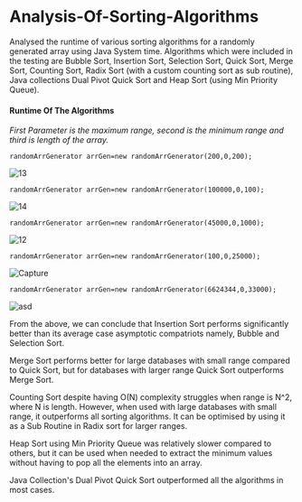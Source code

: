 # Analysis-Of-Sorting-Algorithms
Analysed the runtime of various sorting algorithms for a randomly generated array using Java System time. Algorithms which were included in the testing are Bubble Sort, Insertion Sort, Selection Sort, Quick Sort, Merge Sort, Counting Sort, Radix Sort (with a custom counting sort as sub routine), Java collections Dual Pivot Quick Sort and Heap Sort (using Min Priority Queue).

#### Runtime Of The Algorithms
*First Parameter is the maximum range, second is the minimum range and third is length of the array.* 

`randomArrGenerator arrGen=new randomArrGenerator(200,0,200);`

![13](https://user-images.githubusercontent.com/63405689/136925267-b0b71594-6f3f-4724-a109-67aee41db4f9.JPG) 

`randomArrGenerator arrGen=new randomArrGenerator(100000,0,100);`

![14](https://user-images.githubusercontent.com/63405689/136925476-115a3598-ee30-429e-9edd-7e3db4e17da7.JPG)

`randomArrGenerator arrGen=new randomArrGenerator(45000,0,1000);`

![12](https://user-images.githubusercontent.com/63405689/136924865-a553b5e3-c077-4521-a0c7-866d358efb45.JPG)

`randomArrGenerator arrGen=new randomArrGenerator(100,0,25000);`

![Capture](https://user-images.githubusercontent.com/63405689/136926168-346f83cd-9cee-4c90-94c4-7a882940e9cf.JPG)

`randomArrGenerator arrGen=new randomArrGenerator(6624344,0,33000);`

![asd](https://user-images.githubusercontent.com/63405689/136926307-147a5965-306a-4625-99b8-5ac173195c36.JPG)

From the above, we can conclude that Insertion Sort performs significantly better than its average case asymptotic compatriots namely, Bubble and Selection Sort. 

Merge Sort performs better for large databases with small range compared to Quick Sort, but for databases with larger range Quick Sort outperforms Merge Sort. 

Counting Sort despite having O(N) complexity struggles when range is N^2, where N is length. However, when used with large databases with small range, it outperforms all sorting algorithms. It can be optimised by using it as a Sub Routine in Radix sort for larger ranges. 

Heap Sort using Min Priority Queue was relatively slower compared to others, but it can be used when needed to extract the minimum values without having to pop all the elements into an array.

Java Collection's Dual Pivot Quick Sort outperformed all the algorithms in most cases.  
